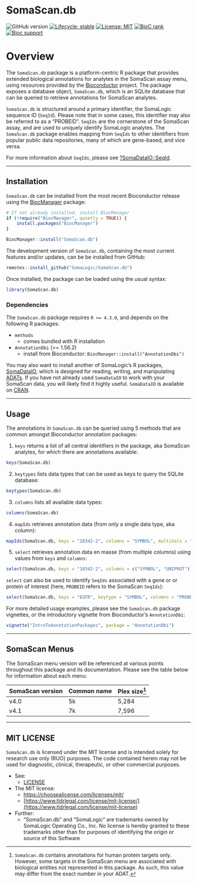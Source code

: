 
<!-- README.md is generated from README.Rmd. Please edit that file -->

# SomaScan.db

<!-- badges: start -->

![GitHub
version](https://img.shields.io/badge/Version-0.99.8-success.svg?style=flat&logo=github)
[![Lifecycle:
stable](https://img.shields.io/badge/lifecycle-stable-brightgreen.svg)](https://lifecycle.r-lib.org/articles/stages.html#stable)
[![License:
MIT](https://img.shields.io/badge/License-MIT-blue.svg)](https://choosealicense.com/licenses/mit/)
[![BioC
rank](https://bioconductor.org/shields/downloads/release/SomaScan.db.svg)](https://bioconductor.org/packages/stats/data-annotation/SomaScan.db/)
[![Bioc
support](https://bioconductor.org/shields/posts/SomaScan.db.svg)](https://support.bioconductor.org/tag/SomaScan.db)
<!-- badges: end -->

# Overview

The `SomaScan.db` package is a platform-centric R package that provides
extended biological annotations for analytes in the SomaScan assay menu,
using resources provided by the
[Bioconductor](https://bioconductor.org/) project. The package exposes a
database object, `SomaScan.db`, which is an SQLite database that can be
queried to retrieve annotations for SomaScan analytes.

`SomaScan.db` is structured around a primary identifier, the SomaLogic
sequence ID (`SeqId`). Please note that in some cases, this identifier
may also be referred to as a “PROBEID”. `SeqIds` are the cornerstone of
the SomaScan assay, and are used to uniquely identify SomaLogic
analytes. The `SomaScan.db` package enables mapping from `SeqIds` to
other identifiers from popular public data repositories, many of which
are gene-based, and vice versa.

For more information about `SeqIds`, please see
[?SomaDataIO::SeqId](https://somalogic.github.io/SomaDataIO/reference/SeqId.html).

------------------------------------------------------------------------

## Installation

`SomaScan.db` can be installed from the most recent Bioconductor release
using the [BiocManager](https://CRAN.R-project.org/package=BiocManager)
package:

``` r
# If not already installed, install BiocManager
if (!require("BiocManager", quietly = TRUE)) {
    install.packages("BiocManager")
}

BiocManager::install("SomaScan.db")
```

The development version of `SomaScan.db`, containing the most current
features and/or updates, can be be installed from GitHub:

``` r
remotes::install_github("SomaLogic/SomaScan.db")
```

Once installed, the package can be loaded using the usual syntax:

``` r
library(SomaScan.db)
```

### Dependencies

The `SomaScan.db` package requires `R >= 4.3.0`, and depends on the
following R packages:

- `methods`
  - comes bundled with R installation
- `AnnotationDbi` (\>= 1.56.2)
  - install from Bioconductor: `BiocManager::install("AnnotationDbi")`

You may also want to install another of SomaLogic’s R packages,
[SomaDataIO](https://github.com/SomaLogic/SomaDataIO/), which is
designed for reading, writing, and manipulating
[ADATs](https://github.com/SomaLogic/SomaLogic-Data/blob/master/README.md).
If you have not already used `SomaDataIO` to work with your SomaScan
data, you will likely find it highly useful. `SomaDataIO` is available
on [CRAN](https://cran.r-project.org/package=SomaDataIO).

------------------------------------------------------------------------

## Usage

The annotations in `SomaScan.db` can be queried using 5 methods that are
common amongst Bioconductor annotation packages:

1.  `keys` returns a list of all central identifiers in the package, aka
    SomaScan analytes, for which there are annotations available:

``` r
keys(SomaScan.db)
```

2.  `keytypes` lists data types that can be used as keys to query the
    SQLite database:

``` r
keytypes(SomaScan.db)
```

3.  `columns` lists all available data types:

``` r
columns(SomaScan.db)
```

4.  `mapIds` retrieves annotation data (from only a single data type,
    aka column):

``` r
mapIds(SomaScan.db, keys = "18342-2", columns = "SYMBOL", multiVals = "first")
```

5.  `select` retrieves annotation data en masse (from multiple columns)
    using values from `keys` and `columns`:

``` r
select(SomaScan.db, keys = "18342-2", columns = c("SYMBOL", "UNIPROT"))
```

`select` can also be used to identify `SeqIds` associated with a gene or
or protein of interest (here, `PROBEID` refers to the SomaScan
`SeqIds`):

``` r
select(SomaScan.db, keys = "EGFR", keytype = "SYMBOL", columns = "PROBEID")
```

For more detailed usage examples, please see the `SomaScan.db` package
vignettes, or the introductory vignette from Bioconductor’s
`AnnotationDbi`:

``` r
vignette("IntroToAnnotationPackages", package = "AnnotationDbi")
```

------------------------------------------------------------------------

## SomaScan Menus

The SomaScan menu version will be referenced at various points
throughout this package and its documentation. Please see the table
below for information about each menu:

| SomaScan version | Common name | Plex size[^1] |
|:-----------------|:------------|:--------------|
| v4.0             | 5k          | 5,284         |
| v4.1             | 7k          | 7,596         |

------------------------------------------------------------------------

## MIT LICENSE

`SomaScan.db` is licensed under the MIT license and is intended solely
for research use only (RUO) purposes. The code contained herein may not
be used for diagnostic, clinical, therapeutic, or other commercial
purposes.

- See:
  - [LICENSE](https://github.com/SomaLogic/SomaScan.db/blob/main/LICENSE.md)
- The MIT license:
  - <https://choosealicense.com/licenses/mit/>
  - [https://www.tldrlegal.com/license/mit-license/](https://www.tldrlegal.com/license/mit-license)
- Further:
  - “SomaScan.db” and “SomaLogic” are trademarks owned by SomaLogic
    Operating Co., Inc. No license is hereby granted to these trademarks
    other than for purposes of identifying the origin or source of this
    Software

[^1]: `SomaScan.db` contains annotations for human protein targets only.
    However, some targets in the SomaScan menu are associated with
    biological entities not represented in this package. As such, this
    value may differ from the exact number in your ADAT.
